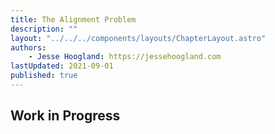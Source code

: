 ```yaml
---
title: The Alignment Problem
description: ""
layout: "../../../components/layouts/ChapterLayout.astro"
authors: 
    - Jesse Hoogland: https://jessehoogland.com
lastUpdated: 2021-09-01
published: true
---
```


## Work in Progress
